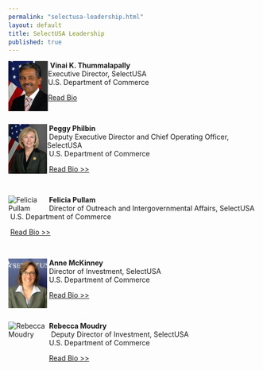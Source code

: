 ```yaml
---
permalink: "selectusa-leadership.html"
layout: default
title: SelectUSA Leadership
published: true
---
```



<P><img style="FLOAT: left" title="Vinai Thummalapally" alt="Vinai Thummalapally" src="images/vinai_thummalapally_1-80x101.jpg" width="80" height="101" />&nbsp;<STRONG>Vinai K. Thummalapally</strong><BR />Executive Director, SelectUSA<BR />U.S. Department of Commerce</p>
<P><A href="vinai-thummalapally.html">Read Bio</a></p>
<P>&nbsp;</p>

<P><img style="FLOAT: left; VERTICAL-ALIGN: middle" title="Peggy Philbin" alt="Peggy Philbin" src="images/PP-headshot-small.jpg" width="78" height="100" />&nbsp;<STRONG>Peggy Philbin<BR /></strong>&nbsp;Deputy Executive Director and Chief Operating Officer, SelectUSA<BR />&nbsp;U.S. Department of Commerce</p>
<P>&nbsp;<A title="Peggy Philbin Biography" href="peggy-philbin.html">Read Bio &gt;&gt;</a></p>
<P>&nbsp;</p>

<P><img style="FLOAT: left; VERTICAL-ALIGN: middle" title="Felicia Pullam" alt="Felicia Pullam" src="https://media.licdn.com/mpr/mpr/shrink_200_200/p/3/000/019/23b/3ec61cd.jpg" width="78" />&nbsp;<STRONG>Felicia Pullam<BR /></strong>&nbsp;Director of Outreach and Intergovernmental Affairs, SelectUSA<BR />&nbsp;U.S. Department of Commerce</p>
<P>&nbsp;<A title="Felicia Pullam Biography" href="felicia-pullam.html">Read Bio &gt;&gt;</a></p>
<P>&nbsp;</p>

<P><img style="FLOAT: left; VERTICAL-ALIGN: middle" title="Anne McKinney" alt="Anne McKinney" src="images/AM_headshot_small.jpg" width="78" height="100" />&nbsp;<STRONG>Anne McKinney<BR /></strong>&nbsp;Director of Investment, SelectUSA<BR />&nbsp;U.S. Department of Commerce</p>
<P>&nbsp;<A title="Anne McKinney Biography" href="anne-mckinney.html">Read Bio &gt;&gt;</a></p>
<P>&nbsp;</p>

<P><img style="FLOAT: left; VERTICAL-ALIGN: middle" title="Rebecca Moudry" alt="Rebecca Moudry" src="images/RM-headshot-small.jpg.jpg" width="78" height="100" />&nbsp;<STRONG>Rebecca Moudry<BR /></strong>&nbsp; Deputy Director of Investment, SelectUSA<BR />&nbsp;U.S. Department of Commerce</p>
<P>&nbsp;<A title="Rebecca Moudry Biography" href="rebecca-moudry.html">Read Bio &gt;&gt;</a></p>
<P>&nbsp;</p>
